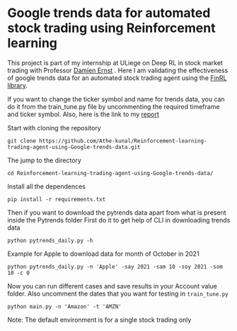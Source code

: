 # Google trends data for automated stock trading using Reinforcement learning
This project is part of my internship at ULiege on Deep RL in stock market trading with Professor [Damien Ernst](https://scholar.google.com/citations?user=91ZxYSsAAAAJ&hl=en) . Here I am validating the effectiveness of google trends data for an automated stock trading agent using the [FinRL library](https://github.com/AI4Finance-Foundation/FinRL).

If you want to change the ticker symbol and name for trends data, you can do it from the train_tune.py file by uncommenting the required timeframe and ticker symbol. Also, here is the link to my [report](https://docs.google.com/document/d/12Xhjfg7Y4EkSi8o1D6ilvjdvQuKFaxEg9WyZYnFXfes/edit?usp=sharing)

Start with cloning the repository
```
git clone https://github.com/Athe-kunal/Reinforcement-learning-trading-agent-using-Google-trends-data.git
```

The jump to the directory
```
cd Reinforcement-learning-trading-agent-using-Google-trends-data/
```

Install all the dependences
```
pip install -r requirements.txt
```
Then if you want to download the pytrends data apart from what is present inside the Pytrends folder
First do it to get help of CLI in downloading trends data
```
python pytrends_daily.py -h
```
Example for Apple to download data for month of October in 2021
```
python pytrends_daily.py -n 'Apple' -say 2021 -sam 10 -soy 2021 -som 10 -c 0
```

Now you can run different cases and save results in your Account value folder. Also uncomment the dates that you want for testing in ```train_tune.py```

```
python main.py -n 'Amazon' -t 'AMZN'
```
Note: The default environment is for a single stock trading only

